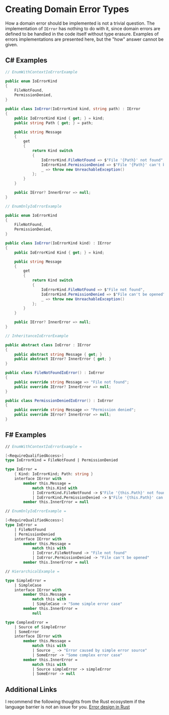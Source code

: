 # Creating Domain Error Types

How a domain error should be implemented is not a trivial question.
The implementation of `IError` has nothing to do with it, 
since domain errors are defined to be handled in the code itself without type erasure.
Examples of errors implementations are presented here, but the "how" answer cannot be given.


## C# Examples

```csharp
// EnumWithContextIoErrorExample

public enum IoErrorKind
{
    FileNotFound,
    PermissionDenied,
}

public class IoError(IoErrorKind kind, string path) : IError
{
    public IoErrorKind Kind { get; } = kind;
    public string Path { get; } = path;

    public string Message
    {
        get
        {
            return Kind switch
            {
                IoErrorKind.FileNotFound => $"File '{Path}' not found",
                IoErrorKind.PermissionDenied => $"File '{Path}' can't be opened",
                _ => throw new UnreachableException()
            };
        }
    }

    public IError? InnerError => null;
}
```

```csharp
// EnumOnlyIoErrorExample

public enum IoErrorKind
{
    FileNotFound,
    PermissionDenied,
}

public class IoError(IoErrorKind kind) : IError
{
    public IoErrorKind Kind { get; } = kind;

    public string Message
    {
        get
        {
            return Kind switch
            {
                IoErrorKind.FileNotFound => $"File not found",
                IoErrorKind.PermissionDenied => $"File can't be opened",
                _ => throw new UnreachableException()
            };
        }
    }

    public IError? InnerError => null;
}
```

```csharp
// InheritanceIoErrorExample

public abstract class IoError : IError
{
    public abstract string Message { get; }
    public abstract IError? InnerError { get; }
}

public class FileNotFoundIoError() : IoError
{
    public override string Message => "File not found";
    public override IError? InnerError => null;
}

public class PermissionDeniedIoError() : IoError
{
    public override string Message => "Permission denied";
    public override IError? InnerError => null;
}
```

## F# Examples

```fsharp
// EnumWithContextIoErrorExample =

[<RequireQualifiedAccess>]
type IoErrorKind = FileNotFound | PermissionDenied

type IoError =
    { Kind: IoErrorKind; Path: string }
    interface IError with
        member this.Message =
            match this.Kind with
            | IoErrorKind.FileNotFound -> $"File '{this.Path}' not found"
            | IoErrorKind.PermissionDenied -> $"File '{this.Path}' can't be opened"
        member this.InnerError = null
```

```fsharp
// EnumOnlyIoErrorExample =

[<RequireQualifiedAccess>]
type IoError =
    | FileNotFound
    | PermissionDenied
    interface IError with
        member this.Message =
            match this with
            | IoError.FileNotFound -> "File not found"
            | IoError.PermissionDenied -> "File can't be opened"
        member this.InnerError = null
```

```fsharp
// HierarchicalExample =

type SimpleError =
    | SimpleCase
    interface IError with
        member this.Message =
            match this with
            | SimpleCase -> "Some simple error case"
        member this.InnerError =
            null

type ComplexError =
    | Source of SimpleError
    | SomeError
    interface IError with
        member this.Message =
            match this with
            | Source _ -> "Error caused by simple error source"
            | SomeError -> "Some complex error case"
        member this.InnerError =
            match this with
            | Source simpleError -> simpleError
            | SomeError -> null
```

## Additional Links

I recommend the following thoughts from the Rust ecosystem if the language barrier is not an issue for you.
[Error design in Rust](https://nrc.github.io/error-docs/error-design/index.html)
